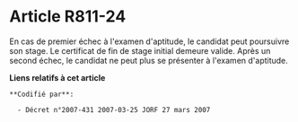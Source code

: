 # Article R811-24

En cas de premier échec à l'examen d'aptitude, le candidat peut poursuivre son stage. Le certificat de fin de stage initial
demeure valide. Après un second échec, le candidat ne peut plus se présenter à l'examen d'aptitude.

**Liens relatifs à cet article**

	**Codifié par**:

	  - Décret n°2007-431 2007-03-25 JORF 27 mars 2007
